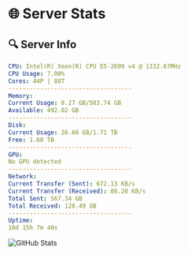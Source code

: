 # 🌐 Server Stats
## 🔍 Server Info
```yaml
CPU: Intel(R) Xeon(R) CPU E5-2699 v4 @ 1332.67MHz
CPU Usage: 7.00%
Cores: 44P | 88T
-----------------------------------
Memory:
Current Usage: 8.27 GB/503.74 GB
Available: 492.02 GB
-----------------------------------
Disk:
Current Usage: 26.60 GB/1.71 TB
Free: 1.60 TB
-----------------------------------
GPU:
No GPU detected
-----------------------------------
Network:
Current Transfer (Sent): 672.13 KB/s
Current Transfer (Received): 88.20 KB/s
Total Sent: 567.34 GB
Total Received: 128.49 GB
-----------------------------------
Uptime:
10d 15h 7m 40s
```
![GitHub Stats](https://img.shields.io/badge/Updated-2025-04-30_08:16:28-blue)